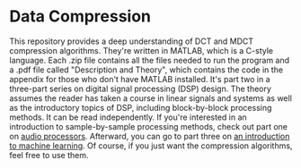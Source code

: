# Data Compression
This repository provides a deep understanding of DCT and MDCT compression algorithms. They're written in MATLAB, which is a C-style language. Each .zip file contains all the files needed to run the program and a .pdf file called "Description and Theory", which contains the code in the appendix for those who don't have MATLAB installed. It's part two in a three-part series on digital signal processing (DSP) design. The theory assumes the reader has taken a course in linear signals and systems as well as the introductory topics of DSP, including block-by-block processing methods. It can be read independently. If you're interested in an introduction to sample-by-sample processing methods, check out part one on [audio processors](https://github.com/QuantumAudio/Digital-Audio-Processors). Afterward, you can go to part three on [an introduction to machine learning](https://github.com/QuantumAudio/Introduction-to-Machine-Learning). Of course, if you just want the compression algorithms, feel free to use them. 
